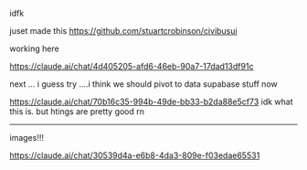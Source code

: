 idfk

juset made this https://github.com/stuartcrobinson/civibusui


working here

https://claude.ai/chat/4d405205-afd6-46eb-90a7-17dad13df91c

next ... i guess try ....i think we should pivot to data supabase stuff now

https://claude.ai/chat/70b16c35-994b-49de-bb33-b2da88e5cf73
idk what this is.  but htings are pretty good rn

----

images!!!

https://claude.ai/chat/30539d4a-e6b8-4da3-809e-f03edae65531